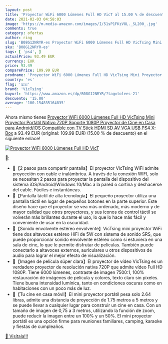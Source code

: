 ```yaml
---
layout: post
title: 'Proyector WiFi 6000 Lúmenes Full HD VicT al 15.00 % de descuento'
date: 2021-02-03 04:58:03
image: 'https://m.media-amazon.com/images/I/51sP1FKzV8L._SL200_.jpg'
comments: true
category: ofertas
author: ring
slug: 'B08G12NRYR-es Proyector WiFi 6000 Lúmenes Full HD VicTsing Mini...'
sku: 'B08G12NRYR-es'
tags: [ 'ps4', ]
actualPrice: 93.49 EUR
currency: EUR
price: 93.49
comparePrice: 109.99 EUR
prodname: 'Proyector WiFi 6000 Lúmenes Full HD VicTsing Mini Proyector Portátil Nativo 720P Soporte 1080P  Proyector de Cine en Casa para Android/iOS Compatible con TV Stick HDMI SD AV VGA USB PS4 X-Box'
country: 'es'
flag: '🇪🇸'
brand: 'VicTsing'
buyurl: 'https://www.amazon.es/dp/B08G12NRYR/?tag=tolees-21'
descuento: '15.00'
average: '100.154835164835'
---
```


Ahora mismo tienes [Proyector WiFi 6000 Lúmenes Full HD VicTsing Mini Proyector Portátil Nativo 720P Soporte 1080P  Proyector de Cine en Casa para Android/iOS Compatible con TV Stick HDMI SD AV VGA USB PS4 X-Box](https://www.amazon.es/dp/B08G12NRYR/?tag=tolees-21) a 93.49 EUR (original: 109.99 EUR) (15.00 %  de descuento) en el siguiente enlace!

[![Proyector WiFi 6000 Lúmenes Full HD VicT](https://m.media-amazon.com/images/I/51sP1FKzV8L._SL200_.jpg)](https://www.amazon.es/dp/B08G12NRYR/?tag=tolees-21)

🔎:

- 💝【2 pasos para compartir pantalla】El proyector VicTsing WiFi admite proyección con cable e inalámbrica. A través de la conexión WIFI, solo se necesitan 2 pasos para proyectar la pantalla del dispositivo del sistema iOS/Android/Windows 10/Mac a la pared o cortina y deshacerse del cable. Fáciles e instantáneas.
- 💝【Pantalla táctil de alta tecnología】El pequeño proyector utiliza una pantalla táctil en lugar de pequeños botones en la parte superior. Este diseño hace que el proyector se vea más ordenado, más moderno y de mayor calidad que otros proyectores, y sus íconos de control táctil se volverán más brillantes durante el uso, lo que lo hace más fácil y conveniente de usar en la oscuridad.
- 💝【Sonido envolvente estéreo envolvente】VicTsing mini proyector WiFi tiene dos altavoces estéreo HiFi de 5W con sistema de sonido SRS, que puede proporcionar sonido envolvente estéreo como si estuviera en una sala de cine, lo que le permite disfrutar de películas. También puede conectarlo a altavoces externos, auriculares u otros dispositivos de audio para lograr el mejor efecto de visualización.
- 💝【Imagen de película súper clara】El proyector de vídeo VicTsing es un verdadero proyector de resolución nativa 720P que admite vídeo Full HD 1080P. Tiene 6000 lúmenes, contraste de imagen 7500:1, 100% restauración de imágenes de película y colores, texto claro sin píxeles. Tiene buena intensidad lumínica, tanto en condiciones oscuras como en habitaciones con un poco más de luz.
- 💝【Tu cine en casa móvil】El mini proyector portátil pesa solo 2.64 libras, admite una distancia de proyección de 1.75 metros a 5 metros y se puede llevar a cualquier lugar para construir un cine en casa. Con un tamaño de imagen de 0,75 a 3 metros, utilizando la función de zoom, puede reducir la imagen entre un 100% y un 50%. El mini proyector portátil es una opción firme para reuniones familiares, camping, karaoke y fiestas de cumpleaños.

[🛒 Visítala!!!](https://www.amazon.es/dp/B08G12NRYR/?tag=tolees-21)
